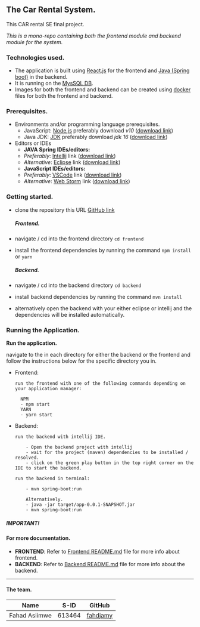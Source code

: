 ## The Car Rental System.

This CAR rental SE final project. 

_This is a mono-repo containing both the frontend module and backend module for the system._

### Technologies used.

- The application is built using [React.js](https://reactjs.org/) for the frontend
  and [Java (Spring boot)](https://spring.io/projects/spring-boot) in the backend.
- It is running on the [MysSQL DB](https://www.mysql.com/).
- Images for both the frontend and backend can be created using [docker](https://www.docker.com/) files for both the
  frontend and backend.

### Prerequisites.

- Environments and/or programming language prerequisites.
    - JavaScript: [Node.js](https://nodejs.org/en/) preferably download _v10_ ([download link](https://nodejs.org/en/))
    - Java JDK: [JDK](https://www.oracle.com/java/technologies/downloads/) preferably download _jdk
      16_ ([download link](https://www.oracle.com/java/technologies/downloads/))
- Editors or IDEs
    - **JAVA Spring IDEs/editors:**
    - _Preferably_: [Intellij](https://www.jetbrains.com/idea/download/)
      link ([download link](https://www.jetbrains.com/idea/))
    - _Alternative_: [Eclipse](https://www.eclipse.org/downloads/)
      link ([download link](https://www.eclipse.org/downloads/))
    - **JavaScript IDEs/editors:**
    - _Preferably_: [VSCode](https://code.visualstudio.com/) link ([download link](https://code.visualstudio.com))
    - _Alternative_: [Web Storm](https://www.jetbrains.com/webstorm/download/)
      link ([download link](https://www.jetbrains.com/webstorm/download/))


### Getting started.
- clone the repository this URL [GitHub link](https://github.com/Akogwu/CarRentalSystem.git)

  ##### Frontend.

- navigate / cd into the frontend directory `cd frontend`
- install the frontend dependencies by running the command `npm install` or `yarn`

  ##### Backend.

- navigate / cd into the backend directory `cd backend`
- install backend dependencies by running the command `mvn install`
- alternatively open the backend with your either eclipse or intellij and the dependencies will be installed
  automatically.

### Running the Application.

**Run the application.**

navigate to the in each directory for either the backend or the frontend and follow the instructions below for the
specific directory you in.

- Frontend:
    ````
    run the frontend with one of the following commands depending on your application manager:
  
      NPM
      - npm start
      YARN
      - yarn start
    ````

- Backend:
    ````
    run the backend with intellij IDE.
  
        - Open the backend project with intellij
        - wait for the project (maven) dependencies to be installed / resolved.
        - click on the green play button in the top right corner on the IDE to start the backend.
  
    run the backend in terminal:
  
        - mvn spring-boot:run
  
        Alternatively.
        - java -jar target/app-0.0.1-SNAPSHOT.jar
        - mvn spring-boot:run
    ````

##### IMPORTANT!

#### For more documentation.

- **FRONTEND**: Refer to [Frontend README.md](./frontend/README.md) file for more info about frontend.
- **BACKEND**: Refer to [Backend README.md](./backend/README.md) file for more info about the backend.

---------

#### The team.

| Name              | S-ID   | GitHub                               |
|-------------------|--------|--------------------------------------|
| Fahad Asiimwe     | 613464 | [fahdjamy](https://github.com/fahdjamy)|
